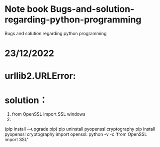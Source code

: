 # Note book Bugs-and-solution-regarding-python-programming
Bugs and solution regarding python programming
# 23/12/2022
# urllib2.URLError: <urlopen error unknown url type: https>
# solution：
1. from OpenSSL import SSL windows
2. 
(pip install --upgrade pip)
pip uninstall pyopenssl cryptography
pip install pyopenssl cryptography
import openssl:
python -v -c 'from OpenSSL import SSL'
 
